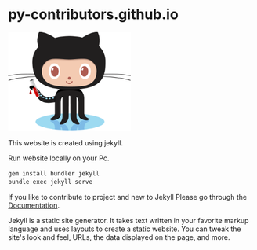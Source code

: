 # py-contributors.github.io

<img style="height:200px; width:250px;" src="./assets/img/octojekyll.png" alt="Jekyll logo">

This website is created using jekyll.

Run website locally on your Pc.

```bash
gem install bundler jekyll
bundle exec jekyll serve
```

If you like to contribute to project and new to Jekyll Please go through the [Documentation](https://jekyllrb.com/).

Jekyll is a static site generator. It takes text written in your favorite markup language and uses layouts to create a static website. You can tweak the site's look and feel, URLs, the data displayed on the page, and more.
